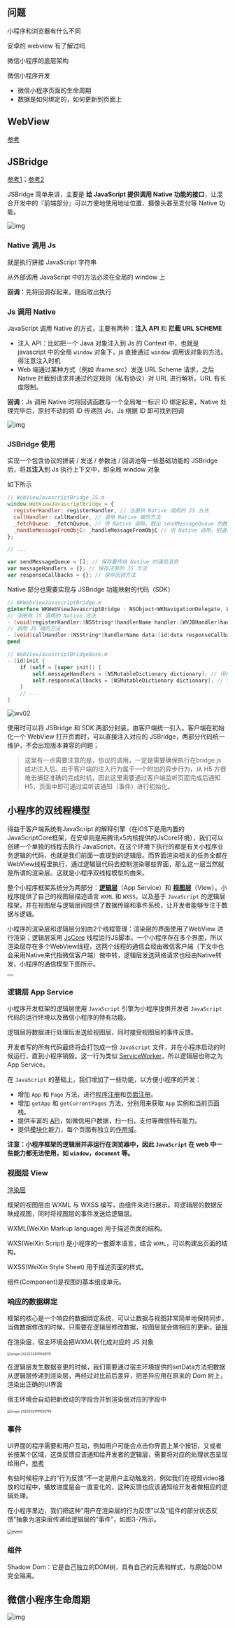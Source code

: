 ## 问题

小程序和浏览器有什么不同

安卓的 webview 有了解过吗

微信小程序的底层架构



微信小程序开发

+ 微信小程序页面的生命周期
+ 数据是如何绑定的，如何更新到页面上



## WebView

[参考](https://juejin.cn/post/6844904163181232136)



## JSBridge

[参考1](https://juejin.cn/post/6844903585268891662)；[参考2](https://sevody.github.io/2019/11/10/jsbridge-mechanisms/)

JSBridge 简单来讲，主要是 **给 JavaScript 提供调用 Native 功能的接口**，让混合开发中的『前端部分』可以方便地使用地址位置、摄像头甚至支付等 Native 功能。

![img](readme/Snipaste_2019-11-06_16-00-37.png)

### Native 调用 Js

就是执行拼接 JavaScript 字符串

从外部调用 JavaScript 中的方法必须在全局的 window 上

**回调**：先将回调存起来，随后取出执行



### Js 调用 Native

JavaScript 调用 Native 的方式，主要有两种：**注入 API** 和 **拦截 URL SCHEME**

+ 注入 API：比如把一个 Java 对象注入到 Js 的 Context 中，也就是 javascript 中的全局 `window` 对象下，js 直接通过 `window` 调用该对象的方法。得注意注入时机
+ Web 端通过某种方式（例如 iframe.src）发送 URL Scheme 请求，之后 Native 拦截到请求并通过约定规则（私有协议）对 URL 进行解析。URL 有长度限制。

**回调**：Js 调用 Native 时将回调函数与一个全局唯一标识 ID 绑定起来，Native 处理完毕后，原封不动的将 ID 传递回 Js，Js 根据 ID 即可找到回调

![img](readme/Snipaste_2019-11-09_08-27-57.png)

### JSBridge 使用

实现一个包含协议的拼装 / 发送 / 参数池 / 回调池等一些基础功能的 JSBridge 后，将其**注入**到 Js 执行上下文中，即全局 window 对象

如下所示

```javascript
// WebViewJavascriptBridge_JS.m
window.WebViewJavascriptBridge = {
  registerHandler: registerHandler, // 注册供 Native 调用的 JS 方法
  callHandler: callHandler, // 调用 Native 端的方法
  _fetchQueue: _fetchQueue, // 供 Native 调用，取出 sendMessageQueue 的数据
  _handleMessageFromObjC: _handleMessageFromObjC // 供 Native 调用，把通信消息传给 H5
};

// ...

var sendMessageQueue = []; // 保存要传给 Native 的通信消息
var messageHandlers = {}; // 保存注册的 JS 方法
var responseCallbacks = {}; // 保存回调方法
```

Native 部分也需要实现与 JSBridge 功能映射的代码（SDK）

```objective-c
// WKWebViewJavascriptBridge.m
@interface WKWebViewJavascriptBridge : NSObject<WKNavigationDelegate, WebViewJavascriptBridgeBaseDelegate>
// 注册供 JS 调用的 Native 方法
- (void)registerHandler:(NSString*)handlerName handler:(WVJBHandler)handler;
// 调用 JS 端的方法
- (void)callHandler:(NSString*)handlerName data:(id)data responseCallback:(WVJBResponseCallback)responseCallback;
@end

// WebViewJavascriptBridgeBase.m
- (id)init {
    if (self = [super init]) {
        self.messageHandlers = [NSMutableDictionary dictionary]; // 保存注册的 Native 方法
        self.responseCallbacks = [NSMutableDictionary dictionary]; // 保存回调方法
    }
    // ...
}
```



![wv02](readme/wv02-16481038413805.jpg)



使用时可以将 JSBridge 和 SDK 两部分封装，由客户端统一引入。客户端在初始化一个 WebView 打开页面时，可以直接注入对应的 JSBridge，两部分代码统一维护，不会出现版本兼容的问题；

> 这里有一点需要注意的是，协议的调用，一定是需要确保执行在bridge.js 成功注入后。由于客户端的注入行为属于一个附加的异步行为，从 H5 方很难去捕捉准确的完成时机，因此这里需要通过客户端监听页面完成后通知 H5，页面中即可通过监听该通知（事件）进行初始化。



## 小程序的双线程模型

得益于客户端系统有JavaScript 的解释引擎（在iOS下是用内置的 JavaScriptCore框架，在安卓则是用腾讯x5内核提供的JsCore环境），我们可以创建一个单独的线程去执行 JavaScript，在这个环境下执行的都是有关小程序业务逻辑的代码，也就是我们前面一直提到的逻辑层。而界面渲染相关的任务全都在WebView线程里执行，通过逻辑层代码去控制渲染哪些界面，那么这一层当然就是所谓的渲染层。这就是小程序双线程模型的由来。

整个小程序框架系统分为两部分：**[逻辑层](https://developers.weixin.qq.com/miniprogram/dev/framework/app-service/)**（App Service）和 **[视图层](https://developers.weixin.qq.com/miniprogram/dev/framework/view/)**（View）。小程序提供了自己的视图层描述语言 `WXML` 和 `WXSS`，以及基于 `JavaScript` 的逻辑层框架，并在视图层与逻辑层间提供了数据传输和事件系统，让开发者能够专注于数据与逻辑。

小程序的渲染层和逻辑层分别由2个线程管理：渲染层的界面使用了WebView 进行渲染；逻辑层采用 [JsCore](https://tech.meituan.com/2018/08/23/deep-understanding-of-jscore.html) 线程运行JS脚本。一个小程序存在多个界面，所以渲染层存在多个WebView线程，这两个线程的通信会经由微信客户端（下文中也会采用Native来代指微信客户端）做中转，逻辑层发送网络请求也经由Native转发，小程序的通信模型下图所示。

<img src="readme/4-1.ad156d1c.png" alt="img" style="zoom: 33%;" />

### 逻辑层 App Service

小程序开发框架的逻辑层使用 `JavaScript` 引擎为小程序提供开发者 `JavaScript` 代码的运行环境以及微信小程序的特有功能。

逻辑层将数据进行处理后发送给视图层，同时接受视图层的事件反馈。

开发者写的所有代码最终将会打包成一份 `JavaScript` 文件，并在小程序启动的时候运行，直到小程序销毁。这一行为类似 [ServiceWorker](https://developer.mozilla.org/en-US/docs/Web/API/Service_Worker_API)，所以逻辑层也称之为 App Service。

在 `JavaScript` 的基础上，我们增加了一些功能，以方便小程序的开发：

- 增加 `App` 和 `Page` 方法，进行[程序注册](https://developers.weixin.qq.com/miniprogram/dev/framework/app-service/app.html)和[页面注册](https://developers.weixin.qq.com/miniprogram/dev/framework/app-service/page.html)。
- 增加 `getApp` 和 `getCurrentPages` 方法，分别用来获取 `App` 实例和当前页面栈。
- 提供丰富的 [API](https://developers.weixin.qq.com/miniprogram/dev/framework/app-service/api.html)，如微信用户数据，扫一扫，支付等微信特有能力。
- 提供[模块化](https://developers.weixin.qq.com/miniprogram/dev/framework/app-service/module.html#模块化)能力，每个页面有独立的[作用域](https://developers.weixin.qq.com/miniprogram/dev/framework/app-service/module.html#文件作用域)。

**注意：小程序框架的逻辑层并非运行在浏览器中，因此 `JavaScript` 在 web 中一些能力都无法使用，如 `window`，`document` 等。**



### 视图层 View

[渲染层](https://developers.weixin.qq.com/ebook?action=get_post_info&docid=0000286f908988db00866b85f5640a)

框架的视图层由 WXML 与 WXSS 编写，由组件来进行展示。将逻辑层的数据反映成视图，同时将视图层的事件发送给逻辑层。

WXML(WeiXin Markup language) 用于描述页面的结构。

WXS(WeiXin Script) 是小程序的一套脚本语言，结合 `WXML`，可以构建出页面的结构。

WXSS(WeiXin Style Sheet) 用于描述页面的样式。

组件(Component)是视图的基本组成单元。

### 响应的数据绑定

框架的核心是一个响应的数据绑定系统，可以让数据与视图非常简单地保持同步。当做数据修改的时候，只需要在逻辑层修改数据，视图层就会做相应的更新。[链接](https://developers.weixin.qq.com/miniprogram/dev/framework/MINA.html)

在渲染层，宿主环境会把WXML转化成对应的 JS 对象

<img src="readme/image-20220324191846515.png" alt="image-20220324191846515" style="zoom:50%;" />

在逻辑层发生数据变更的时候，我们需要通过宿主环境提供的setData方法把数据从逻辑层传递到渲染层，再经过对比前后差异，把差异应用在原来的 Dom 树上，渲染出正确的UI界面

宿主环境会自动把新改动的字段合并到渲染层对应的字段中

<img src="readme/image-20220324191620743.png" alt="image-20220324191620743" style="zoom:50%;" />



### 事件

UI界面的程序需要和用户互动，例如用户可能会点击你界面上某个按钮，又或者长按某个区域，这类反馈应该通知给开发者的逻辑层，需要将对应的处理状态呈现给用户。[参考](https://developers.weixin.qq.com/ebook?action=get_post_info&docid=000846df9a03909b0086a50025180a)

有些时候程序上的“行为反馈”不一定是用户主动触发的，例如我们在视频video播放的过程中，播放进度是会一直变化的，这种反馈也应该通知给开发者做相应的逻辑处理。

在小程序里边，我们把这种“用户在渲染层的行为反馈”以及“组件的部分状态反馈”抽象为渲染层传递给逻辑层的“事件”，如图3-7所示。

<img src="readme/event.png" alt="event" style="zoom: 67%;" />

### 组件

Shadow Dom：它是自己独立的DOM树，具有自己的元素和样式，与原始DOM完全隔离。

## 微信小程序生命周期

![img](readme/page-lifecycle.2e646c86.png)